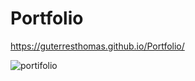 # Portfolio

https://guterresthomas.github.io/Portfolio/

![portifolio](https://github.com/GuterresThomas/Portfolio/assets/131294494/dacc8f99-b125-4d86-9f3c-b25c8543e988)

